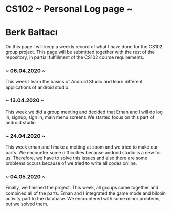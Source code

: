 # CS102 ~ Personal Log page ~


# Berk Baltacı

On this page I will keep a weekly record of what I have done for the CS102 group project. This page will be submitted together with the rest of the repository, in partial fulfillment of the CS102 course requirements.

### ~ 06.04.2020 ~

This week I learn the basics of Android Studio and learn different applications of android studio. 
### ~ 13.04.2020 ~

This week we did a group meeting and decided that Erhan and I will do log in, signup, sign in, main menu screens.We started focus on this part of android studio
### ~ 24.04.2020 ~

This week erhan and I make a metting at zoom and we tried to make our parts. We encounter some difficulties because android studio is a new for us. Therefore, we have to solve this issues and also there are some problems occurs because of we tried to write all codes online.

### ~ 04.05.2020 ~
Finally, we finished the project. This week, all groups came together and combined all of the parts. Erhan and I integrated the game mode and bilcoin activity part to the database. We encountered with some minor problems, but we solved them.
